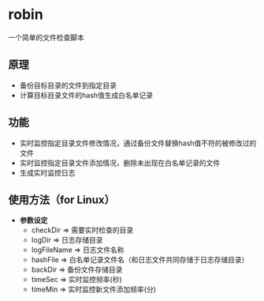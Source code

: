 # robin
一个简单的文件检查脚本
## 原理
  * 备份目标目录的文件到指定目录
  * 计算目标目录文件的hash值生成白名单记录
## 功能
  * 实时监控指定目录文件修改情况，通过备份文件替换hash值不符的被修改过的文件
  * 实时监控指定目录文件添加情况，删除未出现在白名单记录的文件
  * 生成实时监控日志
## 使用方法（for Linux）
  * __参数设定__
    * checkDir => 需要实时检查的目录
    * logDir => 日志存储目录
    * logFileName => 日志文件名称
    * hashFile => 白名单记录文件名（和日志文件共同存储于日志存储目录）
    * backDir => 备份文件存储目录
    * timeSec => 实时监控频率(秒)
    * timeMin => 实时监控新文件添加频率(分)
 
